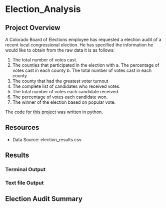 # Election_Analysis

## Project Overview
A Colorado Board of Elections employee has requested a election audit of a recent local congressional election.  He has specified the information he would like to obtain from the raw data it is as follows:

1. The total number of votes cast.
2. The counties that participated in the election with
    a. The percentage of votes cast in each county
    b. The total number of votes cast in each county
3. The county that had the greatest voter turnout
4. The complete list of candidates who received votes.
5. The total number of votes each candidate received.
6. The percentage of votes each candidate won.
7. The winner of the election based on popular vote.

The [code for this project](https://github.com/linb960/Election_Analysis/blob/main/PyPoll_Challenge.py) was written in python.

## Resources
- Data Source: election_results.csv

## Results

### Terminal Output

### Text file Output

## Election Audit Summary

